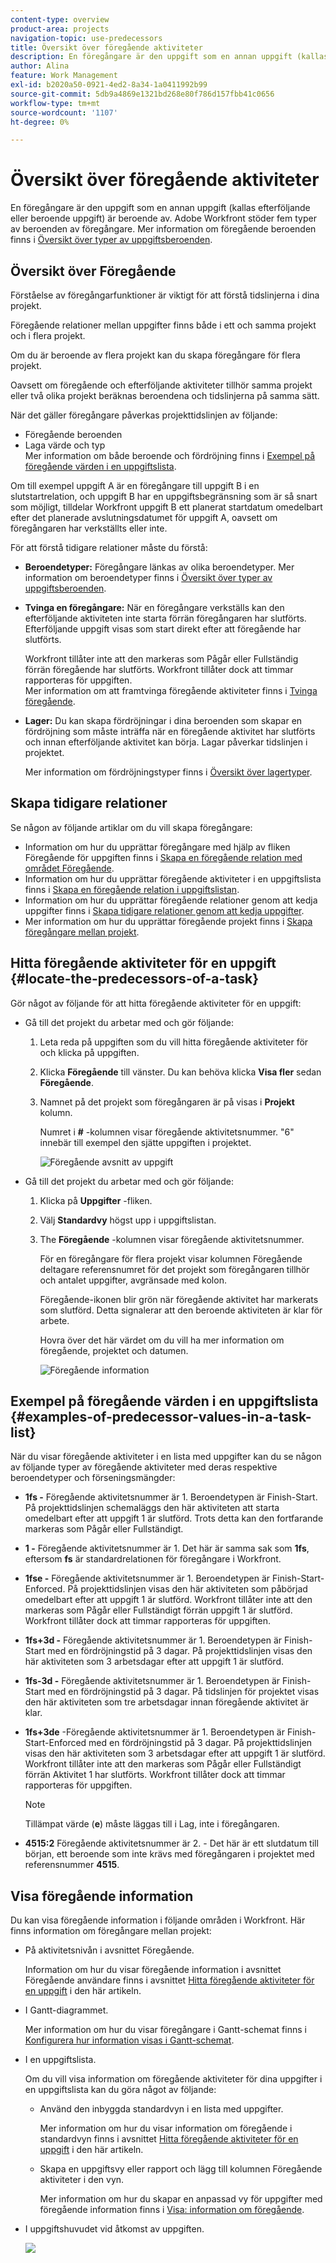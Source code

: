 ```yaml
---
content-type: overview
product-area: projects
navigation-topic: use-predecessors
title: Översikt över föregående aktiviteter
description: En föregångare är den uppgift som en annan uppgift (kallas efterföljande eller beroende uppgift) är beroende av. Adobe Workfront stöder fem typer av beroenden av föregångare.
author: Alina
feature: Work Management
exl-id: b2020a50-0921-4ed2-8a34-1a0411992b99
source-git-commit: 5db9a4869e1321bd268e80f786d157fbb41c0656
workflow-type: tm+mt
source-wordcount: '1107'
ht-degree: 0%

---
```


# Översikt över föregående aktiviteter

<!-- 

CONTEXT SENSITIVE HELP article. DO NOT CHANGE THE NAME OF THE ARTICLE/ DO NOT MOVE OR DELETE! -->

En föregångare är den uppgift som en annan uppgift (kallas efterföljande eller beroende uppgift) är beroende av. Adobe Workfront stöder fem typer av beroenden av föregångare. Mer information om föregående beroenden finns i [Översikt över typer av uppgiftsberoenden](../../../manage-work/tasks/use-prdcssrs/task-dependency-types.md).

## Översikt över Föregående

Förståelse av föregångarfunktioner är viktigt för att förstå tidslinjerna i dina projekt.

Föregående relationer mellan uppgifter finns både i ett och samma projekt och i flera projekt.

Om du är beroende av flera projekt kan du skapa föregångare för flera projekt.

Oavsett om föregående och efterföljande aktiviteter tillhör samma projekt eller två olika projekt beräknas beroendena och tidslinjerna på samma sätt.

När det gäller föregångare påverkas projekttidslinjen av följande:

* Föregående beroenden
* Laga värde och typ\
  Mer information om både beroende och fördröjning finns i [Exempel på föregående värden i en uppgiftslista](#examples-of-predecessor-values-in-a-task-list).

Om till exempel uppgift A är en föregångare till uppgift B i en slutstartrelation, och uppgift B har en uppgiftsbegränsning som är så snart som möjligt, tilldelar Workfront uppgift B ett planerat startdatum omedelbart efter det planerade avslutningsdatumet för uppgift A, oavsett om föregångaren har verkställts eller inte.

För att förstå tidigare relationer måste du förstå:

* **Beroendetyper:** Föregångare länkas av olika beroendetyper. Mer information om beroendetyper finns i [Översikt över typer av uppgiftsberoenden](../../../manage-work/tasks/use-prdcssrs/task-dependency-types.md).

* **Tvinga en föregångare:** När en föregångare verkställs kan den efterföljande aktiviteten inte starta förrän föregångaren har slutförts. Efterföljande uppgift visas som start direkt efter att föregående har slutförts.

  Workfront tillåter inte att den markeras som Pågår eller Fullständig förrän föregående har slutförts. Workfront tillåter dock att timmar rapporteras för uppgiften.\
  Mer information om att framtvinga föregående aktiviteter finns i [Tvinga föregående](../../../manage-work/tasks/use-prdcssrs/enforced-predecessors.md).

* **Lager:** Du kan skapa fördröjningar i dina beroenden som skapar en fördröjning som måste inträffa när en föregående aktivitet har slutförts och innan efterföljande aktivitet kan börja. Lagar påverkar tidslinjen i projektet.

  Mer information om fördröjningstyper finns i [Översikt över lagertyper](../../../manage-work/tasks/use-prdcssrs/lag-types.md).

## Skapa tidigare relationer

Se någon av följande artiklar om du vill skapa föregångare:

* Information om hur du upprättar föregångare med hjälp av fliken Föregående för uppgiften finns i [Skapa en föregående relation med området Föregående](../../../manage-work/tasks/use-prdcssrs/create-predecessors-in-predecessors-area.md).
* Information om hur du upprättar föregående aktiviteter i en uppgiftslista finns i [Skapa en föregående relation i uppgiftslistan](../../../manage-work/tasks/use-prdcssrs/create-predecessors-on-task-list.md).
* Information om hur du upprättar föregående relationer genom att kedja uppgifter finns i [Skapa tidigare relationer genom att kedja uppgifter](../../../manage-work/tasks/use-prdcssrs/create-predecessors-by-chaining-tasks.md).
* Mer information om hur du upprättar föregående projekt finns i [Skapa föregångare mellan projekt](../../../manage-work/tasks/use-prdcssrs/cross-project-predecessors.md).

## Hitta föregående aktiviteter för en uppgift {#locate-the-predecessors-of-a-task}

Gör något av följande för att hitta föregående aktiviteter för en uppgift:

* Gå till det projekt du arbetar med och gör följande:

   1. Leta reda på uppgiften som du vill hitta föregående aktiviteter för och klicka på uppgiften.
   1. Klicka **Föregående** till vänster. Du kan behöva klicka **Visa fler** sedan **Föregående**.
   1. Namnet på det projekt som föregångaren är på visas i **Projekt** kolumn.

      Numret i **#** -kolumnen visar föregående aktivitetsnummer. &quot;6&quot; innebär till exempel den sjätte uppgiften i projektet.

      ![Föregående avsnitt av uppgift](assets/predecessors-area-with-task-header.png)

* Gå till det projekt du arbetar med och gör följande:

   1. Klicka på **Uppgifter** -fliken.
   1. Välj **Standardvy** högst upp i uppgiftslistan.
   1. The **Föregående** -kolumnen visar föregående aktivitetsnummer.

      För en föregångare för flera projekt visar kolumnen Föregående deltagare referensnumret för det projekt som föregångaren tillhör och antalet uppgifter, avgränsade med kolon.

      Föregående-ikonen blir grön när föregående aktivitet har markerats som slutförd. Detta signalerar att den beroende aktiviteten är klar för arbete.

      Hovra över det här värdet om du vill ha mer information om föregående, projektet och datumen.

      ![Föregående information](assets/predecessor-details-in-task-list.png)

## Exempel på föregående värden i en uppgiftslista {#examples-of-predecessor-values-in-a-task-list}

När du visar föregående aktiviteter i en lista med uppgifter kan du se någon av följande typer av föregående aktiviteter med deras respektive beroendetyper och förseningsmängder:

* **1fs -** Föregående aktivitetsnummer är 1. Beroendetypen är Finish-Start. På projekttidslinjen schemaläggs den här aktiviteten att starta omedelbart efter att uppgift 1 är slutförd. Trots detta kan den fortfarande markeras som Pågår eller Fullständigt.
* **1 -** Föregående aktivitetsnummer är 1. Det här är samma sak som **1fs**, eftersom **fs** är standardrelationen för föregångare i Workfront.

* **1fse -** Föregående aktivitetsnummer är 1. Beroendetypen är Finish-Start-Enforced. På projekttidslinjen visas den här aktiviteten som påbörjad omedelbart efter att uppgift 1 är slutförd. Workfront tillåter inte att den markeras som Pågår eller Fullständigt förrän uppgift 1 är slutförd. Workfront tillåter dock att timmar rapporteras för uppgiften.
* **1fs+3d -** Föregående aktivitetsnummer är 1. Beroendetypen är Finish-Start med en fördröjningstid på 3 dagar. På projekttidslinjen visas den här aktiviteten som 3 arbetsdagar efter att uppgift 1 är slutförd.
* **1fs-3d -** Föregående aktivitetsnummer är 1. Beroendetypen är Finish-Start med en fördröjningstid på 3 dagar. På tidslinjen för projektet visas den här aktiviteten som tre arbetsdagar innan föregående aktivitet är klar.
* **1fs+3de** -Föregående aktivitetsnummer är 1. Beroendetypen är Finish-Start-Enforced med en fördröjningstid på 3 dagar. På projekttidslinjen visas den här aktiviteten som 3 arbetsdagar efter att uppgift 1 är slutförd. Workfront tillåter inte att den markeras som Pågår eller Fullständigt förrän Aktivitet 1 har slutförts. Workfront tillåter dock att timmar rapporteras för uppgiften.

  >[!NOTE]
  >
  >Tillämpat värde (**e**) måste läggas till i Lag, inte i föregångaren.

* **4515:2** Föregående aktivitetsnummer är 2. - Det här är ett slutdatum till början, ett beroende som inte krävs med föregångaren i projektet med referensnummer **4515**.

## Visa föregående information

Du kan visa föregående information i följande områden i Workfront. Här finns information om föregångare mellan projekt:

* På aktivitetsnivån i avsnittet Föregående.

  Information om hur du visar föregående information i avsnittet Föregående användare finns i avsnittet [Hitta föregående aktiviteter för en uppgift](#locate-the-predecessors-of-a-task) i den här artikeln.

* I Gantt-diagrammet.

  Mer information om hur du visar föregångare i Gantt-schemat finns i [Konfigurera hur information visas i Gantt-schemat](../../../manage-work/gantt-chart/use-the-gantt-chart/configure-info-on-gantt-chart.md).

* I en uppgiftslista.

  Om du vill visa information om föregående aktiviteter för dina uppgifter i en uppgiftslista kan du göra något av följande:

   * Använd den inbyggda standardvyn i en lista med uppgifter.

     Mer information om hur du visar information om föregående i standardvyn finns i avsnittet [Hitta föregående aktiviteter för en uppgift](#locate-the-predecessors-of-a-task) i den här artikeln.

   * Skapa en uppgiftsvy eller rapport och lägg till kolumnen Föregående aktiviteter i den vyn.

     Mer information om hur du skapar en anpassad vy för uppgifter med föregående information finns i [Visa: information om föregående](../../../reports-and-dashboards/reports/custom-view-filter-grouping-samples/view-predecessor-details.md).

* I uppgiftshuvudet vid åtkomst av uppgiften.

  ![](assets/qs-predecessor-info-in-task-header-350x141.png)
